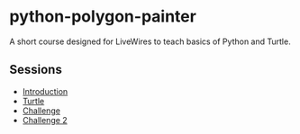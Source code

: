 # python-polygon-painter

A short course designed for LiveWires to teach basics of Python and Turtle.

## Sessions

- [Introduction](./worksheets/01-introduction.md)
- [Turtle](./worksheets/02-turtle.md)
- [Challenge](./worksheets/03-challenge-polygons.md)
- [Challenge 2](./worksheets/04-challenge-letters.md)

